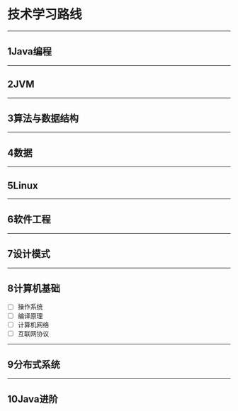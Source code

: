 # 技术学习路线
--- 
## 1Java编程
--- 
## 2JVM
--- 
## 3算法与数据结构
--- 
## 4数据
--- 
## 5Linux
--- 
## 6软件工程
--- 
## 7设计模式
---
## 8计算机基础
- [ ] 操作系统
- [ ] 编译原理
- [ ] 计算机网络
- [ ] 互联网协议
--- 
## 9分布式系统
---
## 10Java进阶
